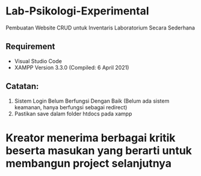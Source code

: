 # Lab-Psikologi-Experimental
Pembuatan Website CRUD untuk Inventaris Laboratorium Secara Sederhana

## Requirement
- Visual Studio Code
- XAMPP Version 3.3.0 (Compiled: 6 April 2021)


## Catatan:
1. Sistem Login Belum Berfungsi Dengan Baik (Belum ada sistem keamanan, hanya berfungsi sebagai redirect)
2. Pastikan save dalam folder htdocs pada xampp



# Kreator menerima berbagai kritik beserta masukan yang berarti untuk membangun project selanjutnya

